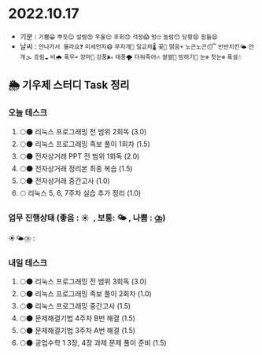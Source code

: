# 2022.10.17

- 기분 : `기쁨😁` `뿌듯😊` `설렘😍` `우울😔` `후회😓` `걱정😱` `멍🙄` `놀람😯` `당황😧` `힘듦😫`
- 날씨 : `안나가서 몰라요❓` `미세먼지😷` `무지개🌈` `일교차🌡️` `꽃🌸` `맑음☀️` `노곤노곤😴` `반반치킨🌤️` `안개🌫️` `흐림☁️` `비🌧️` `폭우☔` `장마🌊` `강풍🌬️` `태풍🌪️` `더워죽어🔥` `쌀쌀🥶` `빙하기🧊` `눈❄️` `첫눈❄️` `폭설☃️`

## 🌦️ 기우제 스터디 Task 정리

### 오늘 테스크

1. 🌕🌑 리눅스 프로그래밍 전 범위 2회독 (3.0)
2. 🌕🌑 리눅스 프로그래밍 족보 풀이 1회차 (1.5)
3. 🌕🌑 전자상거래 PPT 전 범위 1회독 (2.0)
4. 🌕🌑 전자상거래 정리본 최종 복습 (1.5)
5. 🌕🌑 전자상거래 중간고사 (1.0)
6. 🌕 리눅스 5, 6, 7주차 실습 추가 정리 (1.0)

### 업무 진행상태 (좋음 : ☀  , 보통: 🌤 , 나쁨 : ⛈)

☀🌤⛈ :

### 내일 테스크

1. 🌕🌑 리눅스 프로그래밍 전 범위 3회독 (3.0)
2. 🌕🌑 리눅스 프로그래밍 족보 풀이 2회차 (1.0)
3. 🌕🌑 리눅스 프로그래밍 중간고사 (1.5)
4. 🌕🌑 문제해결기법 4주차 B번 해결 (1.5)
5. 🌕🌑 문제해결기법 3주차 A번 해결 (1.5)
6. 🌕🌑 공업수학 1 3장, 4장 과제 문제 풀이 준비 (1.5)
